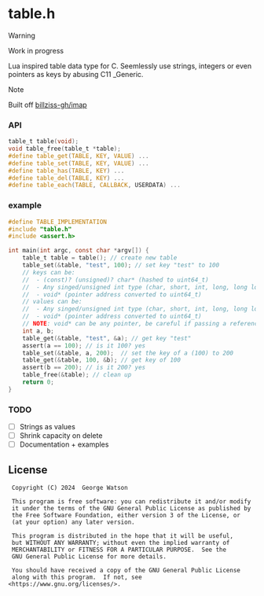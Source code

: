 # table.h

> [!WARNING]
> Work in progress

Lua inspired table data type for C. Seemlessly use strings, integers or even pointers as keys by abusing C11 _Generic.

> [!NOTE]
> Built off [billziss-gh/imap](https://github.com/billziss-gh/imap)

### API

```c
table_t table(void);
void table_free(table_t *table);
#define table_get(TABLE, KEY, VALUE) ...
#define table_set(TABLE, KEY, VALUE) ...
#define table_has(TABLE, KEY) ...
#define table_del(TABLE, KEY) ...
#define table_each(TABLE, CALLBACK, USERDATA) ... 
```

### example

```c
#define TABLE_IMPLEMENTATION
#include "table.h"
#include <assert.h>

int main(int argc, const char *argv[]) {
    table_t table = table(); // create new table
    table_set(&table, "test", 100); // set key "test" to 100
    // keys can be:
    //  - (const)? (unsigned)? char* (hashed to uint64_t)
    //  - Any singed/unsigned int type (char, short, int, long, long long)
    //  - void* (pointer address converted to uint64_t)
    // values can be:
    //  - Any singed/unsigned int type (char, short, int, long, long long)
    //  - void* (pointer address converted to uint64_t)
    // NOTE: void* can be any pointer, be careful if passing a reference to a stack allocation
    int a, b;
    table_get(&table, "test", &a); // get key "test"
    assert(a == 100); // is it 100? yes
    table_set(&table, a, 200);  // set the key of a (100) to 200
    table_get(&table, 100, &b); // get key of 100
    assert(b == 200); // is it 200? yes
    table_free(&table); // clean up
    return 0;
}
```

### TODO

- [ ] Strings as values
- [ ] Shrink capacity on delete
- [ ] Documentation + examples

## License

```
 Copyright (C) 2024  George Watson

 This program is free software: you can redistribute it and/or modify
 it under the terms of the GNU General Public License as published by
 the Free Software Foundation, either version 3 of the License, or
 (at your option) any later version.

 This program is distributed in the hope that it will be useful,
 but WITHOUT ANY WARRANTY; without even the implied warranty of
 MERCHANTABILITY or FITNESS FOR A PARTICULAR PURPOSE.  See the
 GNU General Public License for more details.

 You should have received a copy of the GNU General Public License
 along with this program.  If not, see <https://www.gnu.org/licenses/>.
```
